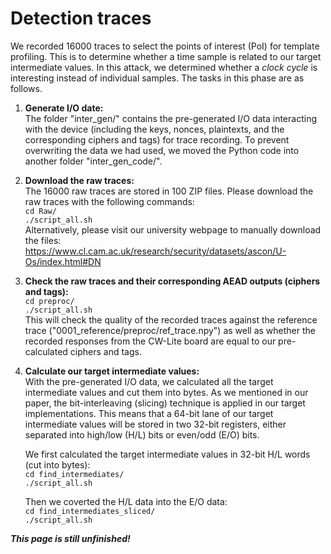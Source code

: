 # Detection traces  
We recorded 16000 traces to select the points of interest (PoI) for template profiling. This is to determine whether a time sample is related to our target intermediate values. In this attack, we determined whether a _clock cycle_ is interesting instead of individual samples. The tasks in this phase are as follows.  

1. **Generate I/O date:**  
   The folder "inter\_gen/" contains the pre-generated I/O data interacting with the device (including the keys, nonces, plaintexts, and the corresponding ciphers and tags) for trace recording. To prevent overwriting the data we had used, we moved the Python code into another folder "inter\_gen\_code/".  

2. **Download the raw traces:**  
   The 16000 raw traces are stored in 100 ZIP files. Please download the raw traces with the following commands:  
   `cd Raw/`  
   `./script_all.sh`  
   Alternatively, please visit our university webpage to manually download the files:  
   https://www.cl.cam.ac.uk/research/security/datasets/ascon/U-Os/index.html#DN  

3. **Check the raw traces and their corresponding AEAD outputs (ciphers and tags):**  
   `cd preproc/`  
   `./script_all.sh`  
   This will check the quality of the recorded traces against the reference trace ("0001\_reference/preproc/ref\_trace.npy") as well as whether the recorded responses from the CW-Lite board are equal to our pre-calculated ciphers and tags.

4. **Calculate our target intermediate values:**  
   With the pre-generated I/O data, we calculated all the target intermediate values and cut them into bytes. As we mentioned in our paper, the bit-interleaving (slicing) technique is applied in our target implementations. This means that a 64-bit lane of our target intermediate values will be stored in two 32-bit registers, either separated into high/low (H/L) bits or even/odd (E/O) bits.

   We first calculated the target intermediate values in 32-bit H/L words (cut into bytes):  
   `cd find_intermediates/`  
   `./script_all.sh`  

   Then we coverted the H/L data into the E/O data:  
   `cd find_intermediates_sliced/`  
   `./script_all.sh`  
   
***This page is still unfinished!***


<!--
<p>Later, the code in the following ZIP file was for calculating the sample for detection in each clock cycle: </p>

<ul>
<li><a href="U-Os/0002_detection/get_samples.zip">get_samples.zip (updated 2024-05-02)</a>,
</li>
</ul>

<p>resulting in: </p>

<ul>
<li><a href="U-Os/0002_detection/get_samples/Detect_Samples.hdf5">get_samples/Detect_Samples.hdf5 (updated 2024-05-02)</a>.
</li>
</ul>

<p>With the above proprocessed data, we then used the code in the following ZIP files to calculate the \(R^2\) values for each intermediate bytes:</p>

<ul>
<li><a href="U-Os/0002_detection/detection_O.zip">detection_O.zip (updated 2024-05-11) for H/L words</a>,</li>
<li><a href="U-Os/0002_detection/detection_S.zip">detection_S.zip (updated 2024-05-11) for E/O words</a>,</li>
</ul>

<p>resulting in: </p>

<ul>
<li><a href="U-Os/0002_detection/detection_O/detect_results_08.zip">detection_O/detect_results_08.zip (updated 2024-05-11)</a>,</li>
<li><a href="U-Os/0002_detection/detection_S/detect_results_08.zip">detection_S/detect_results_08.zip (updated 2024-05-11)</a>,</li>
</ul>

<p>as well as the \(\sum R^2\) for 32-bit words:</p>

<ul>
<li><a href="U-Os/0002_detection/detection_O/detect_results_32.zip">detection_O/detect_results_32.zip (updated 2024-05-11)</a>,</li>
<li><a href="U-Os/0002_detection/detection_S/detect_results_32.zip">detection_S/detect_results_32.zip (updated 2024-05-11)</a>.</li>
</ul>

<p>With the \(\sum R^2\) for 32-bit words, we then used the code in the following ZIP to extract the union set of interesting clock cycles for each lane of our target intermediate states:</p>

<ul>
<li><a href="U-Os/0002_detection/ICS_extract.zip">ICS_extract.zip (updated 2024-05-03)</a>.
</li>
</ul>

<p>After the extraction with different threshold, we chose the union set of the interesting clock cycle with \(\sum R^2 > 0.004\) for all the later experiments:</p>

<ul>
<li><a href="U-Os/0002_detection/ICS_extract/ics_union_004.zip">ICS_extract/ics_union_004.zip (updated 2024-05-03)</a>.
</li>
</ul>
-->
